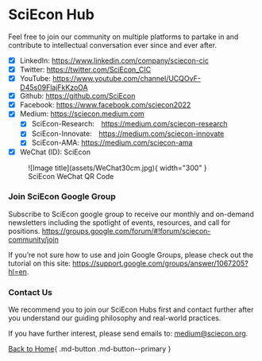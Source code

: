 # SciEcon Hub

Feel free to join our community on multiple platforms to partake in and contribute to intellectual conversation ever since and ever after.

- [x] LinkedIn: <https://www.linkedin.com/company/sciecon-cic>
- [x] Twitter: <https://twitter.com/SciEcon_CIC>
- [x] YouTube: <https://www.youtube.com/channel/UCQOvF-D45s09FlajFkKzoOA>
- [x] Github: <https://github.com/SciEcon>
- [x] Facebook: <https://www.facebook.com/sciecon2022>
- [x] Medium: <https://sciecon.medium.com>
    - [x] SciEcon-Research:　<https://medium.com/sciecon-research>
    - [x] SciEcon-Innovate:　<https://medium.com/sciecon-innovate>
    - [x] SciEcon-AMA: <https://medium.com/sciecon-ama>
- [x] WeChat (ID): SciEcon

<figure markdown>
  ![Image title](assets/WeChat30cm.jpg){ width="300" }
  <figcaption>SciEcon WeChat QR Code</figcaption>
</figure>

### Join SciEcon Google Group

Subscribe to SciEcon google group to receive our monthly and on-demand newsletters including the  spotlight of events, resources, and call for positions. 
<https://groups.google.com/forum/#!forum/sciecon-community/join>

If you’re not sure how to use and join Google Groups, please check out the tutorial on this site: <https://support.google.com/groups/answer/1067205?hl=en>.

### Contact Us

We recommend you to join our SciEcon Hubs first and contact further after you understand our guiding philosophy and real-world practices. 

If you have further interest, please send emails to: <medium@sciecon.org>.

[Back to Home](./index.md){ .md-button .md-button--primary }